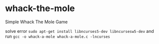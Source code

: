 # whack-the-mole
Simple Whack The Mole Game


solve error `sudo apt-get install libncurses5-dev libncursesw5-dev`
and run `gcc -o whack-a-mole whack-a-mole.c -lncurses`
